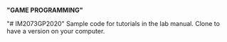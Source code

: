 <b>"GAME PROGRAMMING"</b>

"# IM2073GP2020" 
Sample code for tutorials in the lab manual. Clone to have a version on your computer.
